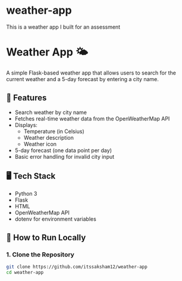 # weather-app
This is a weather app I built for an assessment 
# Weather App 🌤️

A simple Flask-based weather app that allows users to search for the current weather and a 5-day forecast by entering a city name.

## 🔧 Features

- Search weather by city name
- Fetches real-time weather data from the OpenWeatherMap API
- Displays:
  - Temperature (in Celsius)
  - Weather description
  - Weather icon
- 5-day forecast (one data point per day)
- Basic error handling for invalid city input

## 🖥️ Tech Stack

- Python 3
- Flask
- HTML 
- OpenWeatherMap API
- dotenv for environment variables

## 🚀 How to Run Locally

### 1. Clone the Repository
```bash
git clone https://github.com/itssaksham12/weather-app
cd weather-app
